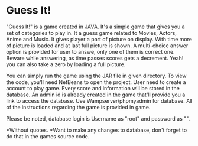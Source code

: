 # Guess It!
"Guess It!" is a game created in JAVA. It's a simple game that gives you a set of categories to play in.
It a guess game related to Movies, Actors, Anime and Music.
It gives player a part of picture on display. With time more of picture is loaded and at last full picture is shown.
A multi-choice answer option is provided for user to answe, only one of them is correct one.
Beware while answering, as time passes scores gets a decrement. Yeah! you can also take a zero by loading a full picture.

You can simply run the game using the JAR file in given directory. To view the code, you'll need NetBeans to open the project.
User need to create a account to play game. Every score and information will be stored in the database.
An admin id is already created in the game that'll provide you a link to access the database. Use Wampserver/phpmyadmin for database.
All of the instructions regarding the game is provided in game.


Please be noted, database login is Username as "root" and password as "".



*Without quotes.
*Want to make any changes to database, don't forget to do that in the games source code.
